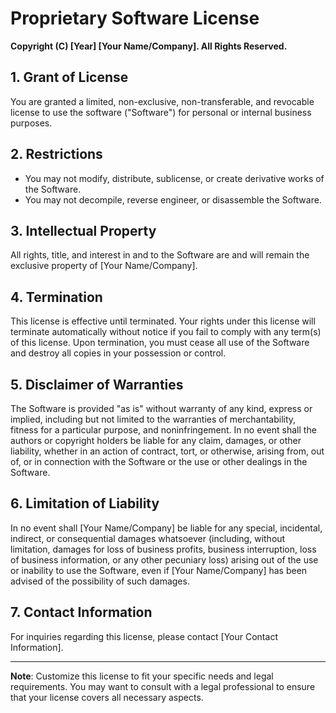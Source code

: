 # Proprietary Software License

**Copyright (C) [Year] [Your Name/Company]. All Rights Reserved.**

## 1. Grant of License
You are granted a limited, non-exclusive, non-transferable, and revocable license to use the software ("Software") for personal or internal business purposes. 

## 2. Restrictions
- You may not modify, distribute, sublicense, or create derivative works of the Software.
- You may not decompile, reverse engineer, or disassemble the Software.

## 3. Intellectual Property
All rights, title, and interest in and to the Software are and will remain the exclusive property of [Your Name/Company].

## 4. Termination
This license is effective until terminated. Your rights under this license will terminate automatically without notice if you fail to comply with any term(s) of this license. Upon termination, you must cease all use of the Software and destroy all copies in your possession or control.

## 5. Disclaimer of Warranties
The Software is provided "as is" without warranty of any kind, express or implied, including but not limited to the warranties of merchantability, fitness for a particular purpose, and noninfringement. In no event shall the authors or copyright holders be liable for any claim, damages, or other liability, whether in an action of contract, tort, or otherwise, arising from, out of, or in connection with the Software or the use or other dealings in the Software.

## 6. Limitation of Liability
In no event shall [Your Name/Company] be liable for any special, incidental, indirect, or consequential damages whatsoever (including, without limitation, damages for loss of business profits, business interruption, loss of business information, or any other pecuniary loss) arising out of the use or inability to use the Software, even if [Your Name/Company] has been advised of the possibility of such damages.

## 7. Contact Information
For inquiries regarding this license, please contact [Your Contact Information].

---

**Note**: Customize this license to fit your specific needs and legal requirements. You may want to consult with a legal professional to ensure that your license covers all necessary aspects.
